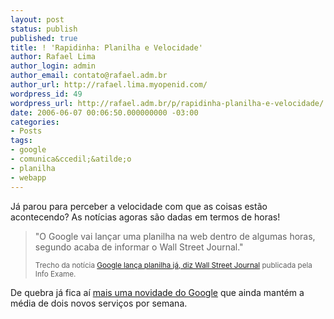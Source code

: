 ```yaml
---
layout: post
status: publish
published: true
title: ! 'Rapidinha: Planilha e Velocidade'
author: Rafael Lima
author_login: admin
author_email: contato@rafael.adm.br
author_url: http://rafael.lima.myopenid.com/
wordpress_id: 49
wordpress_url: http://rafael.adm.br/p/rapidinha-planilha-e-velocidade/
date: 2006-06-07 00:06:50.000000000 -03:00
categories:
- Posts
tags:
- google
- comunica&ccedil;&atilde;o
- planilha
- webapp
---
```

J&aacute; parou para perceber a velocidade com que as coisas est&atilde;o acontecendo? As not&iacute;cias agoras s&atilde;o dadas em termos de horas!
<blockquote><span class="navegacao">"O Google vai lan&ccedil;ar uma planilha na web dentro de algumas horas, segundo acaba de informar o Wall Street Journal."</span>

<small><span class="navegacao">Trecho da not&iacute;cia </span><a title="Ver a mat&eacute;ria (nova janela)" target="_blank" href="http://info.abril.com.br/aberto/infonews/062006/05062006-21.shl">Google lan&ccedil;a planilha j&aacute;, diz Wall Street Journal</a> publicada pela Info Exame.</small></blockquote>
De quebra j&aacute; fica a&iacute; <a target="_blank" title="Visitar o Google Spreadsheet (nova janela)" href="http://spreadsheets.google.com/">mais uma novidade do Google</a> que ainda mant&eacute;m a m&eacute;dia de dois novos servi&ccedil;os por semana.
<blockquote />
